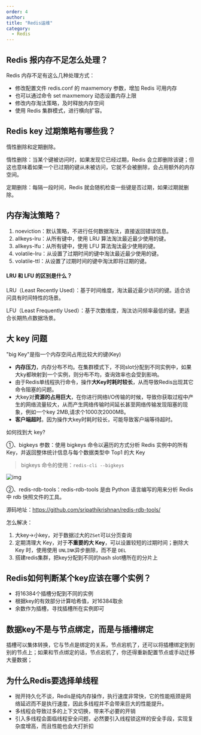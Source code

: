 ```yaml
---
order: 4
author: 
title: "Redis运维"
category:
  - Redis
---
```


## Redis 报内存不足怎么处理？

Redis 内存不足有这么几种处理方式：

- 修改配置文件 redis.conf 的 maxmemory 参数，增加 Redis 可用内存
- 也可以通过命令 set maxmemory 动态设置内存上限
- 修改内存淘汰策略，及时释放内存空间
- 使用 Redis 集群模式，进行横向扩容。

## Redis key 过期策略有哪些我？

惰性删除和定期删除。

惰性删除：当某个键被访问时，如果发现它已经过期，Redis 会立即删除该键；但这也意味着如果一个已过期的键从未被访问，它就不会被删除，会占用额外的内存空间。

定期删除：每隔一段时间，Redis 就会随机检查一些键是否过期，如果过期就删除。

## 内存淘汰策略？

1. noeviction：默认策略，不进行任何数据淘汰，直接返回错误信息。
2. allkeys-lru：从所有键中，使用 LRU 算法淘汰最近最少使用的键。
3. allkeys-lfu：从所有键中，使用 LFU 算法淘汰最少使用的键。
4. volatile-lru：从设置了过期时间的键中淘汰最近最少使用的键。
5. volatile-ttl：从设置了过期时间的键中淘汰即将过期的键。

#### LRU 和 LFU 的区别是什么？

LRU（Least Recently Used）：基于时间维度，淘汰最近最少访问的键。适合访问具有时间特性的场景。

LFU（Least Frequently Used）：基于次数维度，淘汰访问频率最低的键。更适合长期热点数据场景。

## 

## 大 key 问题

"big Key"是指一个内存空间占用比较大的键(Key)

- **内存压力**，内存分布不均。在集群模式下，不同slot分配到不同实例中，如果大ky都映射到一个实例，则分布不均，查询效率也会受到影响。
- 由于Redis单线程执行命令，操作**大Key时耗时较长**，从而导致Redis出现其它命令阻塞的问题。
- 大key对**资源的占用巨大**，在你进行网络I/O传输的时候，导致你获取过程中产生的网络流量较大，从而产生网络传输时间延长甚至网络传输发现阻塞的现象，例如一个key 2MB,请求个1000次2000MB。
- **客户端超时**。因为操作大key时耗时较长，可能导致客户端等待超时。

如何找到大 key?

①、bigkeys 参数：使用 bigkeys 命令以遍历的方式分析 Redis 实例中的所有 Key，并返回整体统计信息与每个数据类型中 Top1 的大 Key

> bigkeys 命令的使用：`redis-cli --bigkeys`

![img](https://qtp-1324720525.cos.ap-shanghai.myqcloud.com/blog/redis-20240309091503.png)

②、redis-rdb-tools：redis-rdb-tools 是由 Python 语言编写的用来分析 Redis 中 rdb 快照文件的工具。

源码地址：https://github.com/sripathikrishnan/redis-rdb-tools/

怎么解决：

1. 大key→小key，对于数据过大的`ZSet`可以分页查询
2. 定期清理大 Key，对于**不重要的大 Key**，可以设置较短的过期时间；删除大 Key 时，使用使用 `UNLINK`异步删除，而不是 `DEL`
3. 搭建redis集群，把key分配到不同的hash slot槽所在的分片上

## Redis如何判断某个key应该在哪个实例？

- 将16384个插槽分配到不同的实例
- 根据key的有效部分计算哈希值，对16384取余
- 余数作为插槽，寻找插槽所在实例即可

## 数据key不是与节点绑定，而是与插槽绑定

插槽可以集体转换，它与节点是绑定的关系，节点宕机了，还可以将插槽绑定到到别的节点上；如果和节点绑定的话，节点宕机了，你还得重新配置节点或手动迁移大量数据；

## 为什么Redis要选择单线程

- 抛开持久化不谈，Redis是纯内存操作，执行速度非常快，它的性能瓶颈是网络延迟而不是执行速度，因此多线程并不会带来巨大的性能提升。
- 多线程会导致过多的上下文切换，带来不必要的开销
- 引入多线程会面临线程安全问题，必然要引入线程锁这样的安全手段，实现复杂度增高，而且性能也会大打折扣